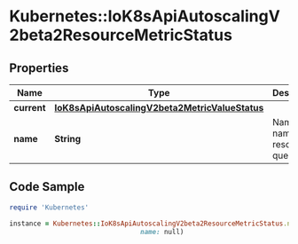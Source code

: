 # Kubernetes::IoK8sApiAutoscalingV2beta2ResourceMetricStatus

## Properties

Name | Type | Description | Notes
------------ | ------------- | ------------- | -------------
**current** | [**IoK8sApiAutoscalingV2beta2MetricValueStatus**](IoK8sApiAutoscalingV2beta2MetricValueStatus.md) |  | 
**name** | **String** | Name is the name of the resource in question. | 

## Code Sample

```ruby
require 'Kubernetes'

instance = Kubernetes::IoK8sApiAutoscalingV2beta2ResourceMetricStatus.new(current: null,
                                 name: null)
```


